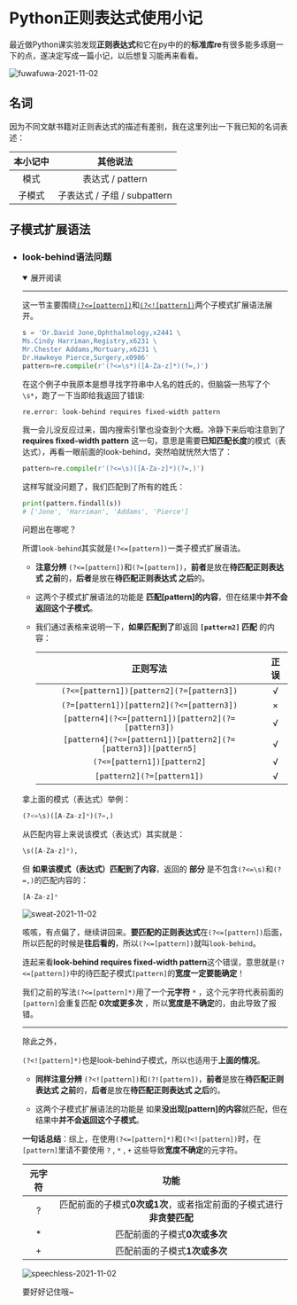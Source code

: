 # Python正则表达式使用小记
最近做Python课实验发现**正则表达式**和它在py中的的**标准库re**有很多能多琢磨一下的点，遂决定写成一篇小记，以后想复习能再来看看。  

![fuwafuwa-2021-11-02](https://cdn.jsdelivr.net/gh/cat-note/bottleassets@latest/img/fuwafuwa-2021-11-02.gif)  

## 名词  

因为不同文献书籍对正则表达式的描述有差别，我在这里列出一下我已知的名词表述：  

|本小记中|其他说法|
|:---:|:---:|
|模式|表达式 / pattern|
|子模式|子表达式 / 子组 / subpattern|

## 子模式扩展语法  

* ### look-behind语法问题  

    <details open>
    <summary>展开阅读</summary>

    ----

    这一节主要围绕<a href='#lookBehindIf'>```(?<=[pattern])```</a>和<a href='#lookBehindIfNot'>```(?<![pattern])```</a>两个子模式扩展语法展开。

    ```python
    s = 'Dr.David Jone,Ophthalmology,x2441 \
    Ms.Cindy Harriman,Registry,x6231 \
    Mr.Chester Addams,Mortuary,x6231 \
    Dr.Hawkeye Pierce,Surgery,x0986'
    pattern=re.compile(r'(?<=\s*)([A-Za-z]*)(?=,)')
    ```

    在这个例子中我原本是想寻找字符串中人名的姓氏的，但脑袋一热写了个```\s*```，跑了一下当即给我返回了错误:  

    ```re.error: look-behind requires fixed-width pattern```  

    我一会儿没反应过来，国内搜索引擎也没查到个大概。冷静下来后咱注意到了 **requires fixed-width pattern** 这一句，意思是需要**已知匹配长度**的模式（表达式），再看一眼前面的look-behind，突然咱就恍然大悟了：  

    ```python
    pattern=re.compile(r'(?<=\s)([A-Za-z]*)(?=,)')
    ```

    这样写就没问题了，我们匹配到了所有的姓氏：

    ```python
    print(pattern.findall(s))
    # ['Jone', 'Harriman', 'Addams', 'Pierce']
    ```    
    
    <a id='lookBehindIf'>问题出在哪呢？</a>  

    所谓```look-behind```其实就是```(?<=[pattern])```一类子模式扩展语法。

    * **注意分辨** ```(?<=[pattern])```和```(?=[pattern])```，**前者**是放在**待匹配正则表达式 之前**的，**后者**是放在**待匹配正则表达式 之后**的。

    * 这两个子模式扩展语法的功能是 **匹配[pattern]的内容**，但在结果中**并不会返回这个子模式**。
    
    * 我们通过表格来说明一下，**如果匹配到了**即返回 **```[pattern2]``` 匹配** 的内容：  

        | 正则写法 | 正误 |
        |:---:|:----:|
        |```(?<=[pattern1])[pattern2](?=[pattern3])```|√|
        |```(?=[pattern1])[pattern2](?<=[pattern3])```|×|
        |```[pattern4](?<=[pattern1])[pattern2](?=[pattern3])```|√|
        |```[pattern4](?<=[pattern1])[pattern2](?=[pattern3])[pattern5]```|√|
        |```(?<=[pattern1])[pattern2]```|√|
        |```[pattern2](?=[pattern1])```|√|


    
    拿上面的模式（表达式）举例：  

    ```python
    (?<=\s)([A-Za-z]*)(?=,)
    ```  

    从匹配内容上来说该模式（表达式）其实就是：

    ```python
    \s([A-Za-z]*),
    ```  

    但 **如果该模式（表达式）匹配到了内容**，返回的 **部分** 是不包含```(?<=\s)```和```(?=,)```的匹配内容的：  

    ```python
    [A-Za-z]*
    ``` 

    ![sweat-2021-11-02](https://cdn.jsdelivr.net/gh/cat-note/bottleassets@latest/img/sweat-2021-11-02.jpg)  

    咳咳，有点偏了，继续讲回来。**要匹配的正则表达式**在```(?<=[pattern])```后面，所以匹配的时候是**往后看的**，所以```(?<=[pattern])```就叫```look-behind```。  

    连起来看**look-behind requires fixed-width pattern**这个错误，意思就是```(?<=[pattern])```中的待匹配子模式```[pattern]```的**宽度一定要能确定**！  

    我们之前的写法```(?<=[pattern]*)```用了一个**元字符** ```*``` ，这个元字符代表前面的```[pattern]```会重复匹配 **0次或更多次** ，所以**宽度是不确定**的，由此导致了报错。  

    -----

    <a id='lookBehindIfNot'>除此之外，</a>

    ```(?<![pattern]*)```也是look-behind子模式，所以也适用于**上面的情况**。

    * **同样注意分辨** ```(?<![pattern])```和```(?![pattern])```，**前者**是放在**待匹配正则表达式 之前**的，**后者**是放在**待匹配正则表达式 之后**的。

    * 这两个子模式扩展语法的功能是 如果**没出现[pattern]的内容**就匹配，但在结果中**并不会返回这个子模式**。


    **一句话总结**：综上，在使用```(?<=[pattern]*)```和```(?<![pattern])```时，在```[pattern]```里请不要使用 ```?``` , ```*``` , ```+``` 这些导致**宽度不确定**的元字符。  

    |元字符|功能|
    |:---:|:---:|
    |?|	匹配前面的子模式**0次或1次**，或者指定前面的子模式进行**非贪婪匹配**|
    |*|匹配前面的子模式**0次或多次**|
    |+|匹配前面的子模式**1次或多次**|

    ![speechless-2021-11-02](https://cdn.jsdelivr.net/gh/cat-note/bottleassets@latest/img/speechless-2021-11-02.jpg)  

    要好好记住哦~
    </details>